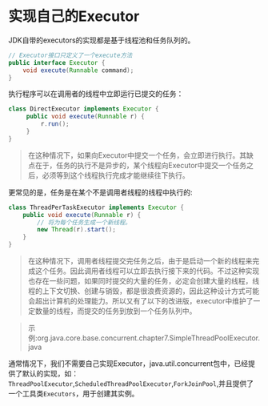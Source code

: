 # 实现自己的Executor

JDK自带的executors的实现都是基于线程池和任务队列的。

```java
// Executor接口只定义了一个execute方法
public interface Executor {
    void execute(Runnable command);
}
```

执行程序可以在调用者的线程中立即运行已提交的任务：

```java
class DirectExecutor implements Executor {
     public void execute(Runnable r) { 
         r.run(); 
     }
}
```

>在这种情况下，如果向Executor中提交一个任务，会立即进行执行。其缺点在于，任务的执行不是异步的，某个线程向Executor中提交一个任务之后，必须等到这个线程执行完成才能继续往下执行。

更常见的是，任务是在某个不是调用者线程的线程中执行的:

```java
class ThreadPerTaskExecutor implements Executor { 
    public void execute(Runnable r) { 
        // 将为每个任务生成一个新线程。
        new Thread(r).start(); 
    } 
}
```

>在这种情况下，调用者线程提交完任务之后，由于是启动一个新的线程来完成这个任务。因此调用者线程可以立即去执行接下来的代码。不过这种实现也存在一些问题，如果同时提交的大量的任务，必定会创建大量的线程，线程的上下文切换、创建与销毁，都是很浪费资源的，因此这种设计方式可能会超出计算机的处理能力。所以又有了以下的改进版，executor中维护了一定数量的线程，而提交的任务到放到一个任务队列中。

>示例:org.java.core.base.concurrent.chapter7.SimpleThreadPoolExecutor.java

通常情况下，我们不需要自己实现Executor，java.util.concurrent包中，已经提供了默认的实现，如：`ThreadPoolExecutor`,`ScheduledThreadPoolExecutor`,`ForkJoinPool`,并且提供了一个工具类`Executors`，用于创建其实例。